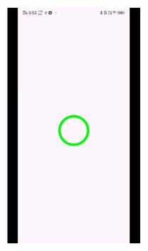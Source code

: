 ![image1](https://github.com/ramparshad/calling_app/blob/2c92aed9dc7147d98d7f2e21548150ef48a021a1/app/loading1_converted.gif)
